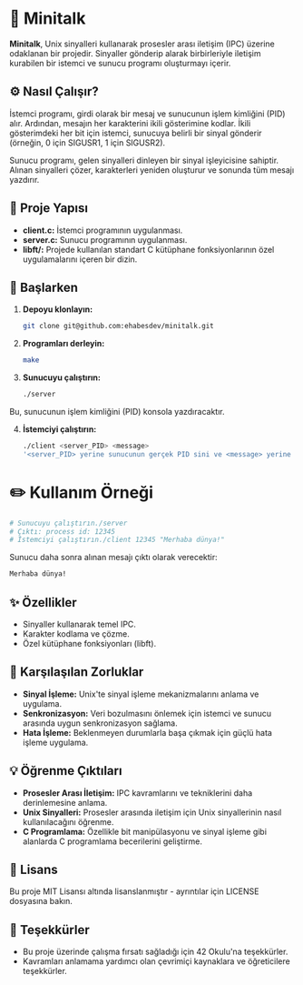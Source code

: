 # 💬 Minitalk

**Minitalk**, Unix sinyalleri kullanarak prosesler arası iletişim (IPC) üzerine odaklanan bir projedir. Sinyaller gönderip alarak birbirleriyle iletişim kurabilen bir istemci ve sunucu programı oluşturmayı içerir.

## ⚙️ Nasıl Çalışır?

İstemci programı, girdi olarak bir mesaj ve sunucunun işlem kimliğini (PID) alır. Ardından, mesajın her karakterini ikili gösterimine kodlar. İkili gösterimdeki her bit için istemci, sunucuya belirli bir sinyal gönderir (örneğin, 0 için SIGUSR1, 1 için SIGUSR2).

Sunucu programı, gelen sinyalleri dinleyen bir sinyal işleyicisine sahiptir. Alınan sinyalleri çözer, karakterleri yeniden oluşturur ve sonunda tüm mesajı yazdırır.

## 📁 Proje Yapısı

* **client.c:** İstemci programının uygulanması.
* **server.c:** Sunucu programının uygulanması.
* **libft/:** Projede kullanılan standart C kütüphane fonksiyonlarının özel uygulamalarını içeren bir dizin.

## 🚀 Başlarken

1. **Depoyu klonlayın:**

   ```bash
   git clone git@github.com:ehabesdev/minitalk.git

3. **Programları derleyin:**

    ```bash
   make
   ```

5. **Sunucuyu çalıştırın:**

   ```bash
   ./server
   ```

Bu, sunucunun işlem kimliğini (PID) konsola yazdıracaktır.

4. **İstemciyi çalıştırın:**

   ```bash
   ./client <server_PID> <message>
   '<server_PID> yerine sunucunun gerçek PID sini ve <message> yerine göndermek istediğiniz mesajı yazın.'
   ```
# ✏️ Kullanım Örneği

```bash
# Sunucuyu çalıştırın./server
# Çıktı: process id: 12345
# İstemciyi çalıştırın./client 12345 "Merhaba dünya!"
```
Sunucu daha sonra alınan mesajı çıktı olarak verecektir:

```bash
Merhaba dünya!
```
## ✨ Özellikler

* Sinyaller kullanarak temel IPC.
* Karakter kodlama ve çözme.
* Özel kütüphane fonksiyonları (libft).

## 🤔 Karşılaşılan Zorluklar

* **Sinyal İşleme:** Unix'te sinyal işleme mekanizmalarını anlama ve uygulama.
* **Senkronizasyon:** Veri bozulmasını önlemek için istemci ve sunucu arasında uygun senkronizasyon sağlama.
* **Hata İşleme:** Beklenmeyen durumlarla başa çıkmak için güçlü hata işleme uygulama.

## 💡 Öğrenme Çıktıları

* **Prosesler Arası İletişim:** IPC kavramlarını ve tekniklerini daha derinlemesine anlama.
* **Unix Sinyalleri:** Prosesler arasında iletişim için Unix sinyallerinin nasıl kullanılacağını öğrenme.
* **C Programlama:** Özellikle bit manipülasyonu ve sinyal işleme gibi alanlarda C programlama becerilerini geliştirme.

## 📜 Lisans

Bu proje MIT Lisansı altında lisanslanmıştır - ayrıntılar için LICENSE dosyasına bakın.

## 🙏 Teşekkürler

* Bu proje üzerinde çalışma fırsatı sağladığı için 42 Okulu'na teşekkürler.
* Kavramları anlamama yardımcı olan çevrimiçi kaynaklara ve öğreticilere teşekkürler.
